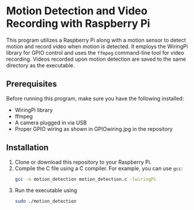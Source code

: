 # Motion Detection and Video Recording with Raspberry Pi

This program utilizes a Raspberry Pi along with a motion sensor to detect motion and record video when motion is detected. It employs the WiringPi library for GPIO control and uses the `ffmpeg` command-line tool for video recording. Videos recorded upon motion detection are saved to the same directory as the executable.

## Prerequisites

Before running this program, make sure you have the following installed:
- WiringPi library
- ffmpeg
- A camera plugged in via USB
- Proper GPIO wiring as shown in GPIOwiring.jpg in the repository

## Installation

1. Clone or download this repository to your Raspberry Pi.
2. Compile the C file using a C compiler. For example, you can use `gcc`:
   ```bash
   gcc -o motion_detection motion_detection.c -lwiringPi
3. Run the executable using
   ```bash
   sudo ./motion_detection
